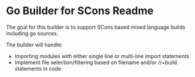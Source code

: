 # Go Builder for SCons Readme

The goal for this builder is to support SCons based mixed language builds including go sources.

The builder will handle:

* Importing modules with either single line or multi-line import statements
* Implement file selection/filtering based on filename and/or //+build statements in code.

